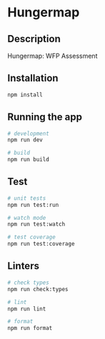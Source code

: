 # Hungermap

## Description

Hungermap: WFP Assessment

## Installation

```bash
npm install
```

## Running the app

```bash
# development
npm run dev

# build
npm run build
```

## Test

```bash
# unit tests
npm run test:run

# watch mode
npm run test:watch

# test coverage
npm run test:coverage
```

## Linters

```bash
# check types
npm run check:types

# lint
npm run lint

# format
npm run format
```
